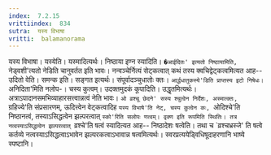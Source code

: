 ```yaml
---
index:  7.2.15
vrittiindex:  834
sutra:  यस्य विभाषा
vritti:  balamanorama 
---
```


यस्य विभाषा। यस्येति। यस्मादित्यर्थः। निष्ठाया इण्न स्यादिति। `�आईदितः' इत्यतो निष्ठायामिति, `नेड्वशी'त्यतो नेडिति चानुवर्तत इति भावः। नन्वञ्चेर्नित्यं सेट्कत्वात् कथं तस्य क्वचिद्वेट्कत्वमित्यत आह-- उदितो वेति। समन्क इति। सङ्गत इत्यर्थः। संपूर्वादञ्चुधातोः क्तः। `आर्द्धधातुकस्ये'डिति प्राप्तस्य इटो निषेधः। `अनिदिता'मिति नलोप-। चस्य कुत्वम्। उदक्तमुदकं कूपादिति। उद्धृतमित्यर्थः। अत्राऽपादानसमभिव्याहारसत्त्वान्नत्वं नेति भावः। `ओ व्रश्चू छेदने' सस्य श्चुत्वेन निर्देशः, अस्मात्क्तः, `ग्रहिज्ये'ति संप्रसारणम्, ऊदित्त्वेन वेट्कत्वादिह `यस्य विभाषे'ति नेट्, चस्य कुत्वेन कः, `ओदिश्चे'ति निष्ठानत्वं, तस्याऽसिद्धत्वेन झल्परत्वात् `स्को'रिति सलोपः णत्वम्। वृक्ण इति रूपमिति स्थितिः। तत्र नत्वस्याऽसिद्धत्वेन झल्परत्वात् `व्रश्चे'ति षत्वं स्यादित्यत आह-- निष्ठादेशः षत्वेति। तथा च `व्रश्चभ्रस्जे' ति षत्वे कर्तव्ये नत्वस्याऽसिद्धत्वाऽभावेन झल्परकत्वाऽभावान्न षत्वमित्यर्थः। स्वरप्रत्ययेड्विधिषूदाहरणानि भाष्ये स्पष्टानि।

